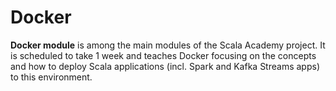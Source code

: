 # Docker

**Docker module** is among the main modules of the Scala Academy project. It is scheduled to take 1 week and teaches Docker focusing on the concepts and how to deploy Scala applications (incl. Spark and Kafka Streams apps) to this environment.
